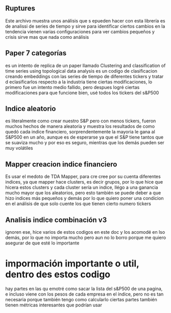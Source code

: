 ##  Ruptures
Este archivo muestra unos análisis que s epueden hacer con esta librería
es de analissi de series de tiempo y sirve para identificar ciertos cambios en la tendencia
vienen varias configuraciones para ver cambios pequeños y crisis
sirve mas que nada como análisis
## Paper 7 categorías
es un intento de replica de un paper llamado Clustering and classification of time series using topological data analysis
es un codigo de clasificacion creando embeddings con las series de tiempo de diferentes tickers y tratar d eclasificarlos respecto a la industria
tiene ciertas modificaciones, lo primero fue un intento medio fallido, pero despues logré ciertas modificaciones para que funcione bien, 
usé todos los tickers del s&P500
## Indice aleatorio
es literalmente como crear nuestro S&P pero con menos tickers, fueron muchos hechos de manera aleatoria y muestra los resultados
de como quedó cada indice financiero, sorprendentemente la mayoria le gana al S&P500 en un año, 
aunque es de esperarse ya que el S&P tiene tantos que se suaviza mucho y por eso es seguro, mientras que los demás pueden ser muy volátiles
## Mapper creacion indice financiero
Es usar el medoto de TDA Mapper, para cre cree por su cuenta diferentes indices, ya que mapper hace clusters, es decir grupos, por lo que hice que hicera estos clusters
y cada cluster sería un indice, llégo a una ganancia mucho mayor que los aleatorios, pero esto también se puede deber a que hizo indices más pequeños y demás
por lo que quiero poner una condicion en el análisis de que solo cuente los que tienen cierto numero tickers
## Analisis indice combinación v3
ignoren ese, hice varios de estos codigos en este doc y los acomodé en lso demás, por lo que no importa mucho pero aun no lo borro porque me quiero asegurar de que esté lo importante



# impormación importante o util, dentro des estos codigo
hay partes en las qu emotré como sacar la lista del s&P500 de una pagina, e incluso viene con los pesos de cada empresa en el índice, pero no es tan necesaria porque también tengo como calcularlo
ciertas partes también tienen métricas interesantes que podrían usar
